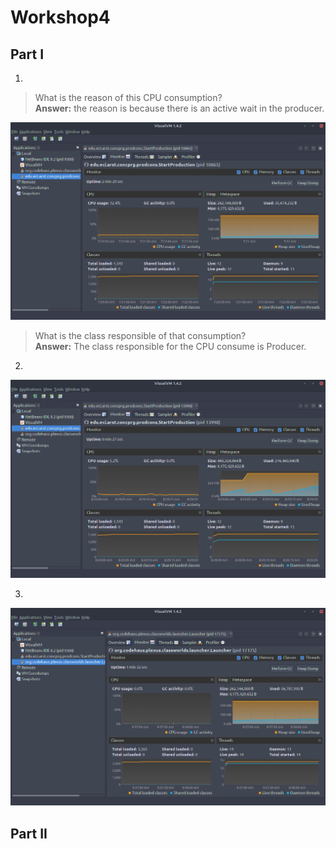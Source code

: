 
# Workshop4

## Part I
1. 
> What is the reason of this CPU consumption? <br>
> **Answer:** the reason is because there is an active wait in the producer. <br>

 ![jVisualVM image](image/CPUconsumption.png)

> What is the class responsible of that consumption? <br>
> **Answer:** The class responsible for the CPU consume is Producer.

2. 
![jVisualVM image](image/decreased.png)

3. 
![jVisualVM image](image/LowConsumer.png)

## Part II
